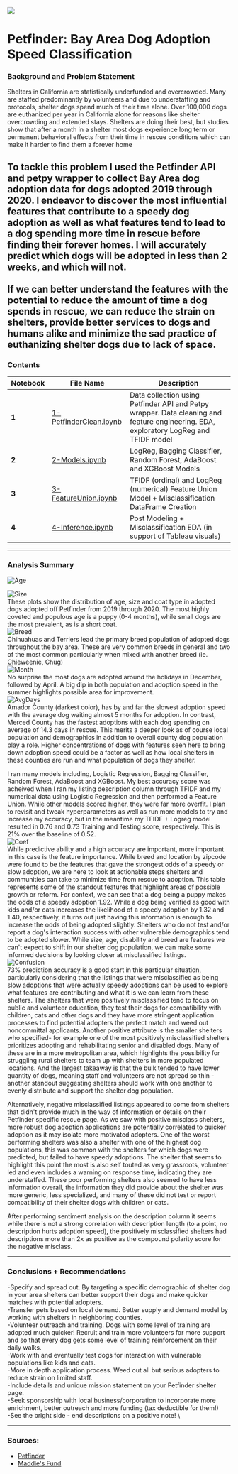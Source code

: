 ![](images/pets.jpg)
# Petfinder: Bay Area Dog Adoption Speed Classification

### Background and Problem Statement

Shelters in California are statistically underfunded and overcrowded. Many are staffed predominantly by volunteers and due to understaffing and protocols, shelter dogs spend much of their time alone. Over 100,000 dogs are euthanized per year in California alone for reasons like shelter overcrowding and extended stays. Shelters are doing their best, but studies show that after a month in a shelter most dogs experience long term or permanent behavioral effects from their time in rescue conditions which can make it harder to find them a forever home

To tackle this problem I used the Petfinder API and petpy wrapper to collect Bay Area dog adoption data for dogs adopted 2019 through 2020.  I endeavor to discover the most influential features that contribute to a speedy dog adoption as well as what features tend to lead to a dog spending more time in rescue before finding their forever homes. I will accurately predict which dogs will be adopted in less than 2 weeks, and which will not.\
\
If we can better understand the features with the potential to reduce the amount of time a dog spends in rescue, we can reduce the strain on shelters, provide better services to dogs and humans alike and minimize the sad practice of euthanizing shelter dogs due to lack of space.
---

### Contents
| Notebook | File Name | Description |
|----|----|----|
|**1**|[1-PetfinderClean.ipynb](https://github.com/jessicabow/Capstone/blob/main/1-PetfinderClean.ipynb)|Data collection using Petfinder API and Petpy wrapper. Data cleaning and feature engineering. EDA, exploratory LogReg and TFIDF model|
|**2**|[2-Models.ipynb](https://github.com/jessicabow/Capstone/blob/main/2-Models.ipynb)|LogReg, Bagging Classifier, Random Forest, AdaBoost and XGBoost Models|
|**3**|[3-FeatureUnion.ipynb](https://github.com/jessicabow/Capstone/blob/main/3-FeatureUnion.ipynb)| TFIDF (ordinal) and LogReg (numerical) Feature Union Model + Misclassification DataFrame Creation|
|**4**|[4-Inference.ipynb](https://github.com/jessicabow/Capstone/blob/main/4-Inference.ipynb)|Post Modeling + Misclassification EDA (in support of Tableau visuals)|
---

### Analysis Summary

![Age](https://github.com/jessicabow/Capstone/blob/main/images/Age.png)

![Size](https://github.com/jessicabow/Capstone/blob/main/images/Size.png)
\
These plots show the distribution of age, size and coat type in adopted dogs adopted off Petfinder from 2019 through 2020. The most highly coveted and populous age is a puppy (0-4 months), while small dogs are the most prevalent, as is a short coat.\
![Breed](https://github.com/jessicabow/Capstone/blob/main/images/Breed.png)\
Chihuahuas and Terriers lead the primary breed population of adopted dogs throughout the bay area. These are very common breeds in general and two of the most common particularly when mixed with another breed (ie. Chieweenie, Chug)\
![Month](https://github.com/jessicabow/Capstone/blob/main/images/AdoptMonth%20(1).png)\
No surprise the most dogs are adopted around the holidays in December, followed by April. A big dip in both population and adoption speed in the summer highlights possible area for improvement.\
![AvgDays](https://github.com/jessicabow/Capstone/blob/main/images/map_daysonpetfinder.png)\
Amador County (darkest color), has by and far the slowest adoption speed with the average dog waiting almost 5 months for adoption. In contrast, Merced County has the fastest adoptions with each dog spending on average of 14.3 days in rescue. This merits a deeper look as of course local population and demographics in addition to overall county dog population play a role. Higher concentrations of dogs with features seen here to bring down adoption speed could be a factor as well as how local shelters in these counties are run and what population of dogs they shelter.

I ran many models including, Logistic Regression, Bagging Classifier, Random Forest, AdaBoost and XGBoost. My best accuracy score was acheived when I ran my listing description column through TFIDF and my numerical data using Logistic Regression and then performed a Feature Union. While other models scored higher, they were far more overfit. I plan to revisit and tweak hyperparameters as well as run more models to try and increase my accuracy, but in the meantime my TFIDF + Logreg model resulted in 0.76 and 0.73 Training and Testing score, respectively. This is 21% over the baseline of 0.52.\
![Coef](https://github.com/jessicabow/Capstone/blob/main/images/Screen%20Shot%202021-01-27%20at%2010.32.12%20AM.png)\
While predictive ability and a high accuracy are important, more important in this case is the feature importance. While breed and location by zipcode  were found to be the features that gave the strongest odds of a speedy or slow adoption, we are here to look at actionable steps shelters and communities can take to minimize time from rescue to adoption. This table represents some of the standout features that highlight areas of possible growth or reform. For context, we can see that a dog being a puppy makes the odds of a speedy adoption 1.92. While a dog being verified as good with kids and/or cats increases the likelihood of a speedy adoption by 1.32 and 1.40, respectively, it turns out just having this information is enough to increase the odds of being adopted slightly. Shelters who do not test and/or report a dog's interaction success with other vulnerable demographics tend to be adopted slower. While size, age, disability and breed are features we can't expect to shift in our shelter dog population, we can make some informed decisions by looking closer at misclassified listings.\
![Confusion](https://github.com/jessicabow/Capstone/blob/main/images/download.png)\
73% prediction accuracy is a good start in this particular situation, particularly considering that the listings that were misclassified as being slow adoptions that were actually speedy adoptions can be used to explore what features are contributing and what it is we can learn from these shelters. The shelters that were positively misclassified tend to focus on public and volunteer education, they test their dogs for compatibility with children, cats and other dogs and they have more stringent application processes to find potential adopters the perfect match and weed out noncommittal applicants. Another positive attribute is the smaller shelters who specified- for example one of the most positively misclassified shelters prioritizes adopting and rehabilitating senior and disabled dogs. Many of these are in a more metropolitan area, which highlights the possibility for struggling rural shelters to team up with shelters in more populated locations. And the largest takeaway is that the bulk tended to have lower quantity of dogs, meaning staff and volunteers are not spread so thin - another standout suggesting shelters should work with one another to evenly distribute and support the shelter dog population.

Alternatively, negative misclassified listings appeared to come from shelters that didn't provide much in the way of information or details on their Petfinder specific rescue page. As we saw with positive misclass shelters, more robust dog adoption applications are potentially correlated to quicker adoption as it may isolate more motivated adopters. One of the worst performing shelters was also a shelter with one of the highest dog populations, this was common with the shelters for which dogs were predicted, but failed to have speedy adoptions. The shelter that seems to highlight this point the most is also self touted as very grassroots, volunteer led and even includes a warning on response time, indicating they are understaffed. These poor performing shelters also seemed to have less information overall, the information they did provide about the shelter was more generic, less specialized, and many of these did not test or report compatibility of their shelter dogs with children or cats.

After performing sentiment analysis on the description column it seems while there is not a strong correlation with description length (to a point, no description hurts adoption speed), the positively misclassified shelters had descriptions more than 2x as positive as the compound polarity score for the negative misclass.

---

### Conclusions + Recommendations

-Specify and spread out. By targeting a specific demographic of shelter dog in your area shelters can better support their dogs and make quicker matches with potential adopters. \
-Transfer pets based on local demand. Better supply and demand model by working with shelters in neighboring counties. \
-Volunteer outreach and training. Dogs with some level of training are adopted much quicker! Recruit and train more volunteers for more support and so that every dog gets some level of training reinforcement on their daily walks. \
-Work with and eventually test dogs for interaction with vulnerable populations like kids and cats. \
-More in depth application process. Weed out all but serious adopters to reduce strain on limited staff. \
-Include details and unique mission statement on your Petfinder shelter page. \
-Seek sponsorship with local business/corporation to incorporate more enrichment, better outreach and more funding (tax deductible for them!) \
-See the bright side - end descriptions on a positive note! \

---

### Sources:
* [Petfinder](https://www.petfinder.com/)
* [Maddie's Fund](https://www.maddiesfund.org/behavior-problems-and-long-term-housing.htm)
